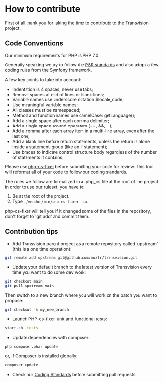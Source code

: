 # How to contribute

First of all thank you for taking the time to contribute to the Transvision project.

## Code Conventions

Our minimum requirements for PHP is PHP 7.0.

Generally speaking we try to follow the [PSR standards](https://github.com/php-fig/fig-standards/tree/master/accepted) and also adopt a few coding rules from the Symfony framework.

A few key points to take into account:

* Indentation is 4 spaces, never use tabs;
* Remove spaces at end of lines or blank lines;
* Variable names use underscore notation $locale_code;
* Use meaningful variable names;
* All classes must be namespaced;
* Method and function names use camelCase: getLanguage();
* Add a single space after each comma delimiter;
* Add a single space around operators (==, &&, ...);
* Add a comma after each array item in a multi-line array, even after the last one;
* Add a blank line before return statements, unless the return is alone inside a statement-group (like an if statement);
* Use braces to indicate control structure body regardless of the number of statements it contains;

Please use [php-cs-fixer](https://github.com/FriendsOfPHP/PHP-CS-Fixer) before submitting your code for review. This tool will reformat all of your code to follow our coding standards.

The rules we follow are formalized in a .php_cs file at the root of the project. in order to use our ruleset, you have to:

1. Be at the root of the project.
2. Type ```./vendor/bin/php-cs-fixer fix```.

php-cs-fixer will tell you if it changed some of the files in the repository, don't forget to 'git add' and commit them.


## Contribution tips

- Add Transvision parent project as a remote repository called 'upstream' (this is a one time operation):
```bash
git remote add upstream git@github.com:mozfr/transvision.git
```
- Update your default branch to the latest version of Transvision every time you want to do some dev work:
```bash
git checkout main
git pull upstream main
```
Then switch to a new branch where you will work on the patch you want to propose:
```bash
git checkout -b my_new_branch
```
- Launch PHP-cs-fixer, unit and functional tests:
```bash
start.sh -tests
```
- Update dependencies with composer:
```bash
php composer.phar update
```
or, if Composer is installed globally:
```bash
composer update
```
- Check our [Coding Standards](https://github.com/mozfr/transvision/wiki/Code-conventions) before submitting pull requests.
